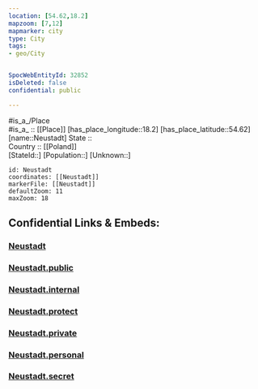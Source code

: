 ```yaml
---
location: [54.62,18.2] 
mapzoom: [7,12] 
mapmarker: city 
type: City
tags:
- geo/City


SpocWebEntityId: 32852
isDeleted: false
confidential: public

---
```

#is_a_/Place  
#is_a_ :: [[Place]] 
[has_place_longitude::18.2] 
[has_place_latitude::54.62] 
[name::Neustadt] 
State ::  
Country :: [[Poland]]  
[StateId::] 
[Population::] 
[Unknown::] 


```leaflet
id: Neustadt
coordinates: [[Neustadt]] 
markerFile: [[Neustadt]] 
defaultZoom: 11 
maxZoom: 18
```


## Confidential Links & Embeds: 

### [Neustadt](/_Standards/Earth/Continent/Europe/Europe~East/Poland/Provinces~Poland/Pomeranian/City/Neustadt.md) 

### [Neustadt.public](/_public/Earth/Continent/Europe/Europe~East/Poland/Provinces~Poland/Pomeranian/City/Neustadt.public.md) 

### [Neustadt.internal](/_internal/Earth/Continent/Europe/Europe~East/Poland/Provinces~Poland/Pomeranian/City/Neustadt.internal.md) 

### [Neustadt.protect](/_protect/Earth/Continent/Europe/Europe~East/Poland/Provinces~Poland/Pomeranian/City/Neustadt.protect.md) 

### [Neustadt.private](/_private/Earth/Continent/Europe/Europe~East/Poland/Provinces~Poland/Pomeranian/City/Neustadt.private.md) 

### [Neustadt.personal](/_personal/Earth/Continent/Europe/Europe~East/Poland/Provinces~Poland/Pomeranian/City/Neustadt.personal.md) 

### [Neustadt.secret](/_secret/Earth/Continent/Europe/Europe~East/Poland/Provinces~Poland/Pomeranian/City/Neustadt.secret.md)


